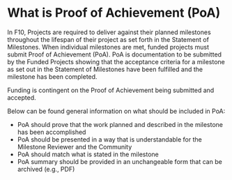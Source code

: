 # **What is Proof of Achievement (PoA)**

In F10, Projects are required to deliver against their planned milestones throughout the lifespan of their project as set forth in the Statement of Milestones. When individual milestones are met, funded projects must submit Proof of Achievement (PoA). PoA is documentation to be submitted by the Funded Projects showing that the acceptance criteria for a milestone as set out in the Statement of Milestones have been fulfilled and the milestone has been completed.

Funding is contingent on the Proof of Achievement being submitted and accepted.

Below can be found general information on what should be included in PoA:

 * PoA should prove that the work planned and described in the milestone has been accomplished
 * PoA should be presented in a way that is understandable for the Milestone Reviewer and the Community
 * PoA should match what is stated in the milestone
 * PoA summary should be provided in an unchangeable form that can be archived (e.g., PDF)
